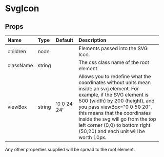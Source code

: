 SvgIcon
=======



Props
-----

| Name | Type | Default | Description |
|:-----|:-----|:--------|:------------|
| children | node |  | Elements passed into the SVG Icon. |
| className | string |  | The css class name of the root element. |
| viewBox | string | '0 0 24 24' | Allows you to redefine what the coordinates without units mean inside an svg element. For example, if the SVG element is 500 (width) by 200 (height), and you pass viewBox="0 0 50 20", this means that the coordinates inside the svg will go from the top left corner (0,0) to bottom right (50,20) and each unit will be worth 10px. |

Any other properties supplied will be spread to the root element.

